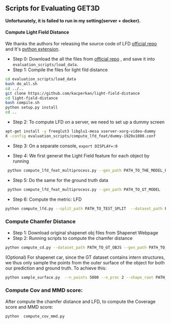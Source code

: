 ## Scripts for Evaluating GET3D

**Unfortunately, it is failed to run in my setting(server + docker).**

#### Compute Light Field Distance

We thanks the authors for releasing the source code of
LFD [official repo](https://github.com/Sunwinds/ShapeDescriptor) and
It's [python extension](https://github.com/kacperkan/light-field-distance).

- Step 0: Download the all the files
  from [official repo](https://github.com/Sunwinds/ShapeDescriptor/tree/master/LightField/3DRetrieval_v1.8/3DRetrieval_v1.8/Executable)
  , and save it into `evaluation_scripts/load_data`.
- Step 1: Compile the files for light fild distance

```bash
cd evaluation_scripts/load_data
bash do_all.sh
cd ../..
git clone https://github.com/kacperkan/light-field-distance
cd light-field-distance
bash compile.sh
python setup.py install
cd ..
```

- Step 2: To compute LFD on a server, we need to set up a dummy screen

```bash
apt-get install -y freeglut3 libglu1-mesa xserver-xorg-video-dummy
X -config evaluation_scripts/compute_lfd_feat/dummy-1920x1080.conf
```

- Step 3: On a separate console, `export DISPLAY=:0`

- Step 4: We first generat the Light Field feature for each object by running

```bash
 python compute_lfd_feat_multiprocess.py --gen_path PATH_TO_THE_MODEL_PREDICTION --save_path PATH_FOR_LFD_OUTPUT_FOR_PRED
```

- Step 5: Do the same for the ground truth data

```bash 
 python compute_lfd_feat_multiprocess.py --gen_path PATH_TO_GT_MODEL  --save_path PATH_FOR_LFD_OUTPUT_FOR_GT
```

- Step 6: Compute the metric: LFD

```bash
python compute_lfd.py --split_path PATH_TO_TEST_SPLIT  --dataset_path PATH_FOR_LFD_OUTPUT_FOR_GT --gen_path PATH_FOR_LFD_OUTPUT_FOR_PRED --save_name results/our/lfd.pkl
```

### Compute Chamfer Distance

- Step 1: Download original shapenet obj files from Shapenet Webpage
- Step 2: Running scripts to compute the chamfer distance

```bash
python compute_cd.py --dataset_path PATH_TO_GT_OBJS --gen_path PATH_TO_THE_MODEL_PREDICTION --split_path PATH_TO_TEST_SPLIT --save_name results/our/cd.pkl
```

(Optional) For shapenet car, since the GT dataset contains intern structures, we thus only
sample the points from the outer surface of the object for both our prediction and ground
truth. To achieve this:

```bash
python sample_surface.py  --n_points 5000 --n_proc 2 --shape_root PATH_TO_OBJS  --save_root PATH_TO_THE_SAMPLE_POINTS
```

### Compute Cov and MMD score:

After compute the chamfer distance and LFD, to compute the Coverage score and MMD score:

```bash
python  compute_cov_mmd.py
```